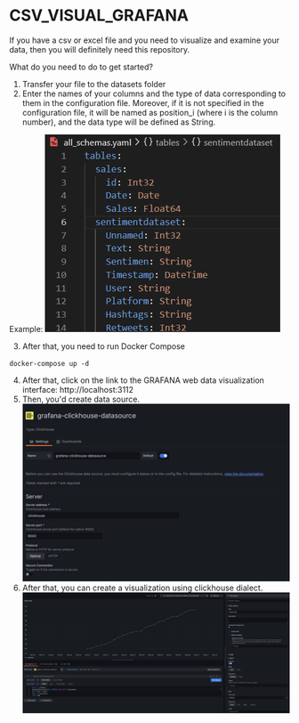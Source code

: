 # CSV_VISUAL_GRAFANA 

If you have a csv or excel file and you need to visualize and examine your data, then you will definitely need this repository. 

What do you need to do to get started? 
1. Transfer your file to the datasets folder
2. Enter the names of your columns and the type of data corresponding to them in the configuration file. 
Moreover, if it is not specified in the configuration file, it will be named as position_i (where i is the column number), and the data type will be defined as String. 

Example: 
![image info](readme_data/example_yaml.jpg)

3. After that, you need to run Docker Compose

```
docker-compose up -d 
```

4. After that, click on the link to the GRAFANA web data visualization interface: http://localhost:3112
5. Then, you'd create data source. 
![image info](readme_data/data_source_creating.jpg)
6. After that, you can create a visualization using clickhouse dialect.
![image info](readme_data/graph_example.png)